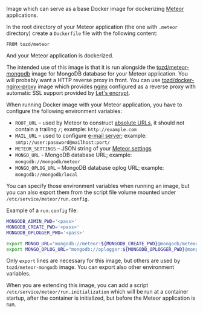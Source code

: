Image which can serve as a base Docker image for dockerizing [Meteor](meteor.com) applications.

In the root directory of your Meteor application (the one with `.meteor` directory) create a `Dockerfile` file
with the following content:

```
FROM tozd/meteor
```

And your Meteor application is dockerized.

The intended use of this image is that it is run alongside the
[tozd/meteor-mongodb](https://github.com/tozd/docker-meteor-mongodb) image for MongoDB database for your Meteor
application. You will probably want a HTTP reverse proxy in front. You can use [tozd/docker-nginx-proxy](https://github.com/tozd/docker-nginx-proxy) image which provides [nginx](https://nginx.org/) configured as a reverse proxy with automatic SSL support provided by [Let's encrypt](https://letsencrypt.org/).

When running Docker image with your Meteor application, you have to configure the following environment variables:

* `ROOT_URL` – used by Meteor to construct [absolute URLs](http://docs.meteor.com/#/full/meteor_absoluteurl), it
  should not contain a trailing `/`; example: `http://example.com`
* `MAIL_URL` – used to configure [e-mail server](http://docs.meteor.com/#/full/email);
  example: `smtp://user:password@mailhost:port/`
* `METEOR_SETTINGS` – JSON string of your [Meteor settings](http://docs.meteor.com/#/full/meteor_settings)
* `MONGO_URL` - MongoDB database URL; example: `mongodb://mongodb/meteor`
* `MONGO_OPLOG_URL` – MongoDB database oplog URL; example: `mongodb://mongodb/local`

You can specify those environment variables when running an image, but you can also export them from the script
file volume mounted under `/etc/service/meteor/run.config`.

Example of a `run.config` file:

```bash
MONGODB_ADMIN_PWD='<pass>'
MONGODB_CREATE_PWD='<pass>'
MONGODB_OPLOGGER_PWD='<pass>'

export MONGO_URL="mongodb://meteor:${MONGODB_CREATE_PWD}@mongodb/meteor"
export MONGO_OPLOG_URL="mongodb://oplogger:${MONGODB_OPLOGGER_PWD}@mongodb/local?authSource=admin"
```

Only `export` lines are necessary for this image, but others are used by `tozd/meteor-mongodb` image.
You can export also other environment variables.

When you are extending this image, you can add a script `/etc/service/meteor/run.initialization`
which will be run at a container startup, after the container is initialized, but before the
Meteor application is run.

